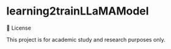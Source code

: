 # learning2trainLLaMAModel

📜 License

This project is for academic study and research purposes only.

